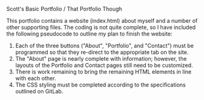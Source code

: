 Scott's Basic Portfolio / That Portfolio Though

This portfolio contains a website (index.html) about myself and a number of other supporting files. The coding is not quite complete, so I have included the following pseudocode to outline my plan to finish the website:

1) Each of the three buttons ("About", "Portfolio", and "Contact") must be programmed so that they re-direct to the appropriate tab on the site.
2) The "About" page is nearly complete with information; however, the layouts of the Portfolio and Contact pages still need to be customized.
3) There is work remaining to bring the remaining HTML elements in line with each other.
4) The CSS styling must be completed according to the specifications outlined on GitLab.

